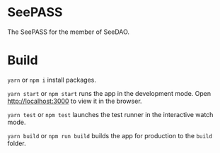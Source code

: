 # SeePASS

The SeePASS for the member of SeeDAO.


# Build

`yarn` or `npm i` install packages.

`yarn start` or `npm start` runs the app in the development mode. Open [http://localhost:3000](http://localhost:3000) to view it in the browser.


`yarn test` or `npm test` launches the test runner in the interactive watch mode.

`yarn build` or `npm run build` builds the app for production to the `build` folder.
